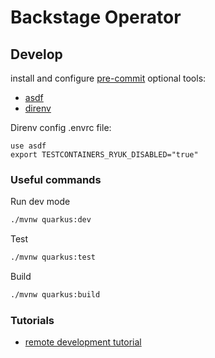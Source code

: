 # Backstage Operator

## Develop

install and configure [pre-commit](https://pre-commit.com/)
optional tools:

* [asdf](https://github.com/asdf-vm/asdf)
* [direnv](https://github.com/direnv/direnv)

Direnv config .envrc file:

```text
use asdf
export TESTCONTAINERS_RYUK_DISABLED="true"
```

### Useful commands

Run dev mode

```bash
./mvnw quarkus:dev
```

Test

```bash
./mvnw quarkus:test
```

Build

```bash
./mvnw quarkus:build
```

### Tutorials

* [remote development tutorial](https://developers.redhat.com/blog/2021/02/11/enhancing-the-development-loop-with-quarkus-remote-development?extIdCarryOver=true)
